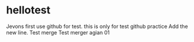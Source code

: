 # hellotest
Jevons first use github for test.
this is only for test github practice
Add the new line.
Test merge
Test merger agian 01